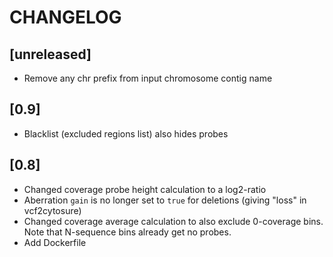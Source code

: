 # CHANGELOG

## [unreleased]
- Remove any chr prefix from input chromosome contig name

## [0.9]
- Blacklist (excluded regions list) also hides probes

## [0.8]
- Changed coverage probe height calculation to a log2-ratio
- Aberration `gain` is no longer set to `true` for deletions (giving "loss" in vcf2cytosure)
- Changed coverage average calculation to also exclude 0-coverage bins. Note that N-sequence bins already get no probes.
- Add Dockerfile
